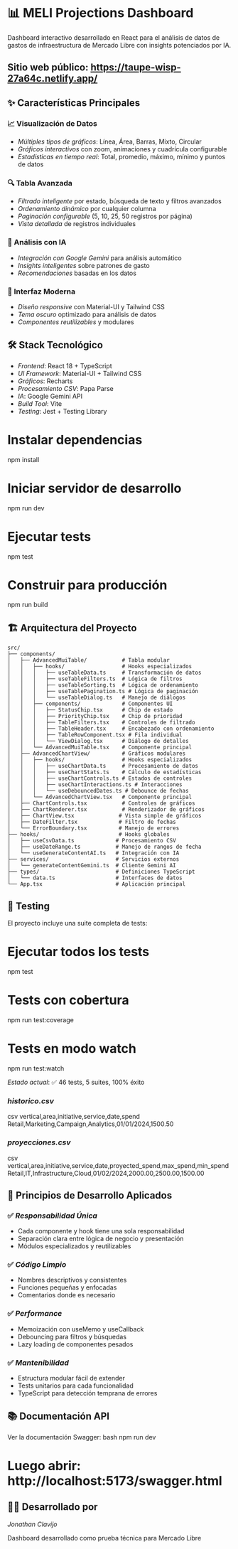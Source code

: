 # 📊 MELI Projections Dashboard

Dashboard interactivo desarrollado en React para el análisis de datos de gastos de infraestructura de Mercado Libre con insights potenciados por IA.

## Sitio web público: https://taupe-wisp-27a64c.netlify.app/

## ✨ Características Principales

### 📈 Visualización de Datos
- *Múltiples tipos de gráficos*: Línea, Área, Barras, Mixto, Circular
- *Gráficos interactivos* con zoom, animaciones y cuadrícula configurable
- *Estadísticas en tiempo real*: Total, promedio, máximo, mínimo y puntos de datos

### 🔍 Tabla Avanzada
- *Filtrado inteligente* por estado, búsqueda de texto y filtros avanzados
- *Ordenamiento dinámico* por cualquier columna
- *Paginación configurable* (5, 10, 25, 50 registros por página)
- *Vista detallada* de registros individuales

### 🤖 Análisis con IA
- *Integración con Google Gemini* para análisis automático
- *Insights inteligentes* sobre patrones de gasto
- *Recomendaciones* basadas en los datos

### 🎨 Interfaz Moderna
- *Diseño responsive* con Material-UI y Tailwind CSS
- *Tema oscuro* optimizado para análisis de datos
- *Componentes reutilizables* y modulares

## 🛠️ Stack Tecnológico

- *Frontend*: React 18 + TypeScript
- *UI Framework*: Material-UI + Tailwind CSS
- *Gráficos*: Recharts
- *Procesamiento CSV*: Papa Parse
- *IA*: Google Gemini API
- *Build Tool*: Vite
- *Testing*: Jest + Testing Library

# Instalar dependencias
npm install

# Iniciar servidor de desarrollo
npm run dev

# Ejecutar tests
npm test

# Construir para producción
npm run build


## 🏗️ Arquitectura del Proyecto

```
src/
├── components/
│   ├── AdvancedMuiTable/           # Tabla modular
│   │   ├── hooks/                  # Hooks especializados
│   │   │   ├── useTableData.ts     # Transformación de datos
│   │   │   ├── useTableFilters.ts  # Lógica de filtros
│   │   │   ├── useTableSorting.ts  # Lógica de ordenamiento
│   │   │   ├── useTablePagination.ts # Lógica de paginación
│   │   │   └── useTableDialog.ts   # Manejo de diálogos
│   │   ├── components/             # Componentes UI
│   │   │   ├── StatusChip.tsx      # Chip de estado
│   │   │   ├── PriorityChip.tsx    # Chip de prioridad
│   │   │   ├── TableFilters.tsx    # Controles de filtrado
│   │   │   ├── TableHeader.tsx     # Encabezado con ordenamiento
│   │   │   ├── TableRowComponent.tsx # Fila individual
│   │   │   └── ViewDialog.tsx      # Diálogo de detalles
│   │   └── AdvancedMuiTable.tsx    # Componente principal
│   ├── AdvancedChartView/          # Gráficos modulares
│   │   ├── hooks/                  # Hooks especializados
│   │   │   ├── useChartData.ts     # Procesamiento de datos
│   │   │   ├── useChartStats.ts    # Cálculo de estadísticas
│   │   │   ├── useChartControls.ts # Estados de controles
│   │   │   ├── useChartInteractions.ts # Interacciones
│   │   │   └── useDebouncedDates.ts # Debounce de fechas
│   │   └── AdvancedChartView.tsx   # Componente principal
│   ├── ChartControls.tsx           # Controles de gráficos
│   ├── ChartRenderer.tsx           # Renderizador de gráficos
│   ├── ChartView.tsx              # Vista simple de gráficos
│   ├── DateFilter.tsx             # Filtro de fechas
│   └── ErrorBoundary.tsx          # Manejo de errores
├── hooks/                         # Hooks globales
│   ├── useCsvData.ts             # Procesamiento CSV
│   ├── useDateRange.ts           # Manejo de rangos de fecha
│   └── useGenerateContentAI.ts   # Integración con IA
├── services/                     # Servicios externos
│   └── generateContentGemini.ts  # Cliente Gemini AI
├── types/                        # Definiciones TypeScript
│   └── data.ts                   # Interfaces de datos
└── App.tsx                       # Aplicación principal
```

## 🧪 Testing
El proyecto incluye una suite completa de tests:

# Ejecutar todos los tests
npm test

# Tests con cobertura
npm run test:coverage

# Tests en modo watch
npm run test:watch


*Estado actual*: ✅ 46 tests, 5 suites, 100% éxito


### *historico.csv*
csv
vertical,area,initiative,service,date,spend
Retail,Marketing,Campaign,Analytics,01/01/2024,1500.50


### *proyecciones.csv*
csv
vertical,area,initiative,service,date,proyected_spend,max_spend,min_spend
Retail,IT,Infrastructure,Cloud,01/02/2024,2000.00,2500.00,1500.00


## 🔧 Principios de Desarrollo Aplicados

### ✅ *Responsabilidad Única*
- Cada componente y hook tiene una sola responsabilidad
- Separación clara entre lógica de negocio y presentación
- Módulos especializados y reutilizables

### ✅ *Código Limpio*
- Nombres descriptivos y consistentes
- Funciones pequeñas y enfocadas
- Comentarios donde es necesario

### ✅ *Performance*
- Memoización con useMemo y useCallback
- Debouncing para filtros y búsquedas
- Lazy loading de componentes pesados

### ✅ *Mantenibilidad*
- Estructura modular fácil de extender
- Tests unitarios para cada funcionalidad
- TypeScript para detección temprana de errores

## 📚 Documentación API

Ver la documentación Swagger:
bash
npm run dev
# Luego abrir: http://localhost:5173/swagger.html

## 👨‍💻 Desarrollado por

*Jonathan Clavijo*  

Dashboard desarrollado como prueba técnica para Mercado Libre